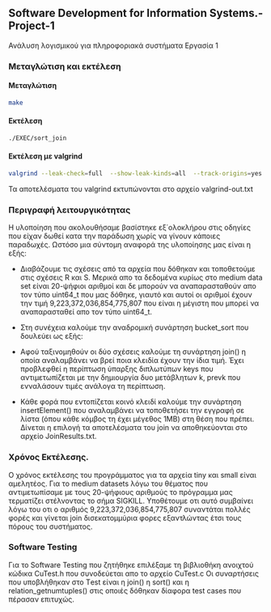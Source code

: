 ## Software Development for Information Systems.-Project-1
 Ανάλυση λογισμικού για πληροφοριακά συστήματα Εργασία 1



### Μεταγλώτιση και εκτέλεση

#### Mεταγλώτιση

 ```bash
make
```
#### Εκτέλεση

```bash
./EXEC/sort_join
```

#### Eκτέλεση με valgrind

```bash
valgrind --leak-check=full  --show-leak-kinds=all  --track-origins=yes  --verbose  --log-file=valgrind-out.txt  ./EXEC/test     
```
Τα αποτελέσματα του valgrind εκτυπώνονται στο αρχείο valgrind-out.txt


### Περιγραφή λειτουργικότητας

Η υλοποίηση που ακολουθήσαμε βασίστηκε εξ΄ολοκλήρου στις οδηγίες που είχαν δωθεί κατα την παράδωση χωρίς να γίνουν κάποιες παραδωχές.
Ωστόσο μια σύντομη αναφορά της υλοποίησης μας είναι η εξής:

* Διαβάζουμε τις σχέσεις από τα αρχεία που δόθηκαν και τοποθετούμε στις σχέσεις R και S. Μερικά απο τα δεδομένα κυρίως στο medium data set
είναι 20-ψήφιοι αριθμοί και δε μπορούν να αναπαρασταθούν απο τον τύπο uint64_t που μας δόθηκε, γιαυτό και αυτοί οι αριθμοί έχουν την τιμή
9,223,372,036,854,775,807 που είναι η μέγιστη που μπορεί να αναπαρασταθεί απο τον τύπο uint64_t.

* Στη συνέχεια καλούμε την αναδρομική συνάρτηση bucket_sort που δουλεύει ως εξής:





* Αφού ταξινομηθούν οι δύο σχέσεις καλούμε τη συνάρτηση join() η οποία αναλαμβάνει να βρεί ποια κλειδία έχουν την ίδια τιμή. Έχει προβλεφθεί η περίπτωση ύπαρξης διπλωτύπων keys που αντιμετωπίζεται με την δημιουργία δυο μετάβλητων k, prevk που ενναλάσουν τιμές ανάλογα τη περίπτωση.

* Κάθε φορά που εντοπίζεται κοινό κλειδί καλούμε την συνάρτηση insertElement() που αναλαμβάνει να τοποθετήσει την εγγραφή σε λίστα (όπου κάθε κόμβος τη έχει μέγεθος 1MB) στη θέση που πρέπει. Δίνεται η επιλογή τα αποτελέσματα του join να αποθηκεύονται στο αρχείο JoinResults.txt.


### Χρόνος Εκτέλεσης.

Ο χρόνος εκτέλεσης του προγράμματος για τα αρχεία tiny και small είναι αμελητέος. Για το medium datasets λόγω του θέματος που αντιμετωπίσαμε με τους 20-ψήφιους αριθμούς το πρόγραμμα μας τερματίζει στέλνοντας το σήμα SIGKILL. Υποθέτουμε οτι αυτό συμβαίνει λόγω του οτι ο αριθμός 9,223,372,036,854,775,807 συναντάται πολλές φορές και γίνεται join δισεκατομμύρια φορες εξαντλώντας έτσι τους πόρους του συστήματος.


### Software Testing

Για το Software Testing που ζητήθηκε επιλέξαμε τη βιβλιοθήκη ανοιχτού κώδικα CuTest.h που συνοδεύεται απο το αρχείο CuTest.c 
Οι συναρτήσεις που υποβλήθηκαν στο Τest είναι η join() η sort() και η relation_getnumtuples() στις οποιές δόθηκαν δίαφορα test cases που πέρασαν επιτυχώς.

























